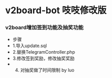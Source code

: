 # **v2board-bot 吱吱修改版**

### v2board增加签到功能及抽奖功能
- 步骤
- 1.导入update.sql
- 2.替换TelegramController.php
- 3.修改签到奖励，修改抽奖奖励
- 4. 对抽奖做了时间限制 by luo
